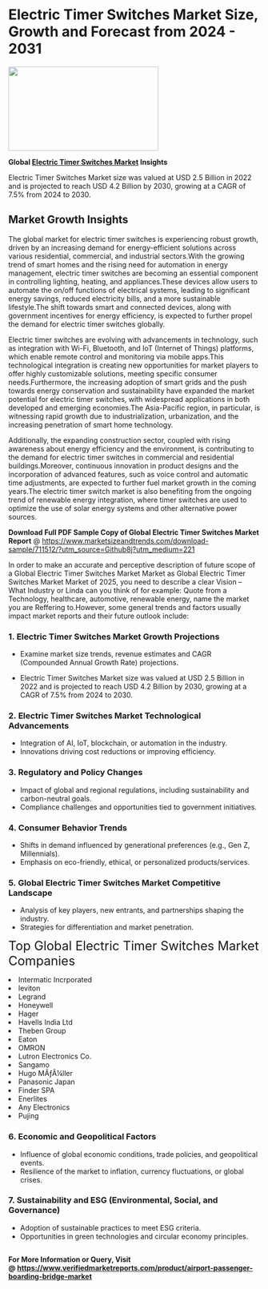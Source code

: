 <H1>Electric Timer Switches Market Size, Growth and Forecast from 2024 - 2031</H1><img class="aligncenter size-medium wp-image-584254" src="https://thirdeyenews.in/wp-content/uploads/2024/09/Global-Market-Research-300x168.jpeg" alt="" width="300" height="168" /><p><strong>Global&nbsp;<a href="https://www.marketsizeandtrends.com/download-sample/711512/?utm_source=Github8j?utm_medium=221">Electric Timer Switches Market</a> Insights</strong></p><p>Electric Timer Switches Market size was valued at USD 2.5 Billion in 2022 and is projected to reach USD 4.2 Billion by 2030, growing at a CAGR of 7.5% from 2024 to 2030.</p><p><h2>Market Growth Insights</h2> <p>The global market for electric timer switches is experiencing robust growth, driven by an increasing demand for energy-efficient solutions across various residential, commercial, and industrial sectors.With the growing trend of smart homes and the rising need for automation in energy management, electric timer switches are becoming an essential component in controlling lighting, heating, and appliances.These devices allow users to automate the on/off functions of electrical systems, leading to significant energy savings, reduced electricity bills, and a more sustainable lifestyle.The shift towards smart and connected devices, along with government incentives for energy efficiency, is expected to further propel the demand for electric timer switches globally.</p> <p>Electric timer switches are evolving with advancements in technology, such as integration with Wi-Fi, Bluetooth, and IoT (Internet of Things) platforms, which enable remote control and monitoring via mobile apps.This technological integration is creating new opportunities for market players to offer highly customizable solutions, meeting specific consumer needs.Furthermore, the increasing adoption of smart grids and the push towards energy conservation and sustainability have expanded the market potential for electric timer switches, with widespread applications in both developed and emerging economies.The Asia-Pacific region, in particular, is witnessing rapid growth due to industrialization, urbanization, and the increasing penetration of smart home technology.</p> <p>Additionally, the expanding construction sector, coupled with rising awareness about energy efficiency and the environment, is contributing to the demand for electric timer switches in commercial and residential buildings.Moreover, continuous innovation in product designs and the incorporation of advanced features, such as voice control and automatic time adjustments, are expected to further fuel market growth in the coming years.The electric timer switch market is also benefiting from the ongoing trend of renewable energy integration, where timer switches are used to optimize the use of solar energy systems and other alternative power sources.</p> <p><span class=""><strong>Download Full PDF Sample Copy of Global Electric Timer Switches Market Report</strong> @ <a href="https://www.marketsizeandtrends.com/download-sample/711512/?utm_source=Github8j?utm_medium=221" target="_blank">https://www.marketsizeandtrends.com/download-sample/711512/?utm_source=Github8j?utm_medium=221</a></span></p><p>In order to make an accurate and perceptive description of future scope of a Global&nbsp;Electric Timer Switches Market Market as Global&nbsp;Electric Timer Switches Market Market of 2025, you need to describe a clear Vision &ndash; What Industry or Linda can you think of for example: Quote from a Technology, healthcare, automotive, renewable energy, name the market you are Reffering to.However, some general trends and factors usually impact market reports and their future outlook include:</p><h3>1.&nbsp;<strong>Electric Timer Switches Market Growth Projections</strong></h3><ul><li>Examine market size trends, revenue estimates and CAGR (Compounded Annual Growth Rate) projections.</li><li><p>Electric Timer Switches Market size was valued at USD 2.5 Billion in 2022 and is projected to reach USD 4.2 Billion by 2030, growing at a CAGR of 7.5% from 2024 to 2030.</p></li></ul><h3>2.&nbsp;<strong>Electric Timer Switches Market Technological Advancements</strong></h3><ul><li>Integration of AI, IoT, blockchain, or automation in the industry.</li><li>Innovations driving cost reductions or improving efficiency.</li></ul><h3>3.&nbsp;<strong>Regulatory and Policy Changes</strong></h3><ul><li>Impact of global and regional regulations, including sustainability and carbon-neutral goals.</li><li>Compliance challenges and opportunities tied to government initiatives.</li></ul><h3>4.&nbsp;<strong>Consumer Behavior Trends</strong></h3><ul><li>Shifts in demand influenced by generational preferences (e.g., Gen Z, Millennials).</li><li>Emphasis on eco-friendly, ethical, or personalized products/services.</li></ul><h3>5.&nbsp;<strong>Global Electric Timer Switches Market Competitive Landscape</strong></h3><ul><li>Analysis of key players, new entrants, and partnerships shaping the industry.</li><li>Strategies for differentiation and market penetration.</li></ul><p data-pm-slice="1 1 []"><span style="color: inherit; font-family: inherit; font-size: 25px;">Top Global Electric Timer Switches Market Companies</span></p><div class="" data-test-id=""><p><li>Intermatic Incrporated</li><li> leviton</li><li> Legrand</li><li> Honeywell</li><li> Hager</li><li> Havells India Ltd</li><li> Theben Group</li><li> Eaton</li><li> OMRON</li><li> Lutron Electronics Co.</li><li> Sangamo</li><li> Hugo MÃƒÂ¼ller</li><li> Panasonic Japan</li><li> Finder SPA</li><li> Enerlites</li><li> Any Electronics</li><li> Pujing</li></p></div><h3>6.&nbsp;<strong>Economic and Geopolitical Factors</strong></h3><ul><li>Influence of global economic conditions, trade policies, and geopolitical events.</li><li>Resilience of the market to inflation, currency fluctuations, or global crises.</li></ul><h3>7.&nbsp;<strong>Sustainability and ESG (Environmental, Social, and Governance)</strong></h3><ul><li>Adoption of sustainable practices to meet ESG criteria.</li><li>Opportunities in green technologies and circular economy principles.</li></ul><h2><strong style="font-size: 14px;">For More Information or Query, Visit @&nbsp;</strong><a style="background-color: #ffffff; font-size: 14px;" href="https://www.marketsizeandtrends.com/report/electric-timer-switches-market/" target="_blank">https://www.verifiedmarketreports.com/product/airport-passenger-boarding-bridge-market</a></h2>
